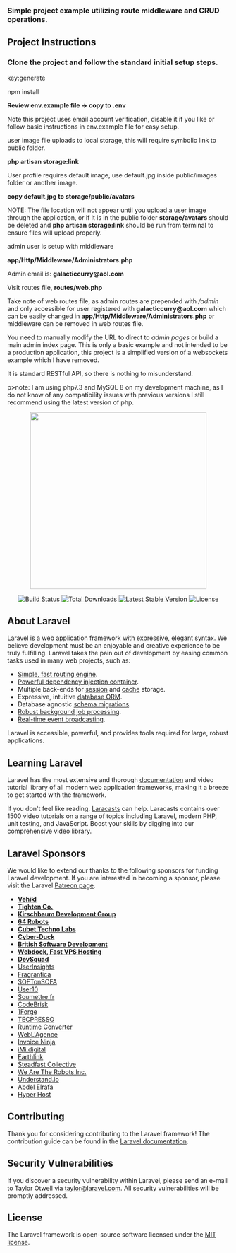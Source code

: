 <h3>Simple project example utilizing route middleware and CRUD operations.</h3>

<h2>Project Instructions</h2>

<h3>Clone the project and follow the standard initial setup steps.</h3>

<p>key:generate</p>

<p>npm install</p>

<strong>Review env.example file → copy to .env</strong>

<p>Note this project uses email account verification, disable it if you like or follow basic instructions in env.example file for easy setup.</p>

<p>user image file uploads to local storage, this will require symbolic link to public folder.</p>

<strong>php artisan storage:link</strong>

<p>User profile requires default image, use default.jpg inside public/images folder or another image.</p>

<strong>copy default.jpg to storage/public/avatars</strong>

<p>NOTE: The file location will not appear until you upload a user image through the application, or if it is in the public folder <strong>storage/avatars</strong> should be deleted and <strong>php artisan storage:link</strong> should be run from terminal to ensure files will upload properly.</p>

<p>admin user is setup with middleware</p>

<strong>app/Http/Middleware/Administrators.php</strong>

<p>Admin email is: <strong>galacticcurry@aol.com</strong></p>

<p>Visit routes file, <strong> routes/web.php</strong></p>

<p>Take note of web routes file, as admin routes are prepended with <i>/admin</i> and only accessible for user registered with <strong>galacticcurry@aol.com</strong> which can be easily changed in <strong>app/Http/Middleware/Administrators.php</strong> or middleware can be removed in web routes file.</p>

<p>You need to manually modify the URL to direct to <i>admin pages</i> or build a main admin index page. This is only a basic example and not intended to be a production application, this project is a simplified version of a websockets example which I have removed.</p>

<p>It is standard RESTful API, so there is nothing to misunderstand.</p>

p>note: I am using php7.3 and MySQL 8 on my development machine, as I do not know of any compatibility issues with previous versions I still recommend using the latest version of php.</p>

<p align="center"><img src="https://res.cloudinary.com/dtfbvvkyp/image/upload/v1566331377/laravel-logolockup-cmyk-red.svg" width="400"></p>

<p align="center">
<a href="https://travis-ci.org/laravel/framework"><img src="https://travis-ci.org/laravel/framework.svg" alt="Build Status"></a>
<a href="https://packagist.org/packages/laravel/framework"><img src="https://poser.pugx.org/laravel/framework/d/total.svg" alt="Total Downloads"></a>
<a href="https://packagist.org/packages/laravel/framework"><img src="https://poser.pugx.org/laravel/framework/v/stable.svg" alt="Latest Stable Version"></a>
<a href="https://packagist.org/packages/laravel/framework"><img src="https://poser.pugx.org/laravel/framework/license.svg" alt="License"></a>
</p>

## About Laravel

Laravel is a web application framework with expressive, elegant syntax. We believe development must be an enjoyable and creative experience to be truly fulfilling. Laravel takes the pain out of development by easing common tasks used in many web projects, such as:

- [Simple, fast routing engine](https://laravel.com/docs/routing).
- [Powerful dependency injection container](https://laravel.com/docs/container).
- Multiple back-ends for [session](https://laravel.com/docs/session) and [cache](https://laravel.com/docs/cache) storage.
- Expressive, intuitive [database ORM](https://laravel.com/docs/eloquent).
- Database agnostic [schema migrations](https://laravel.com/docs/migrations).
- [Robust background job processing](https://laravel.com/docs/queues).
- [Real-time event broadcasting](https://laravel.com/docs/broadcasting).

Laravel is accessible, powerful, and provides tools required for large, robust applications.

## Learning Laravel

Laravel has the most extensive and thorough [documentation](https://laravel.com/docs) and video tutorial library of all modern web application frameworks, making it a breeze to get started with the framework.

If you don't feel like reading, [Laracasts](https://laracasts.com) can help. Laracasts contains over 1500 video tutorials on a range of topics including Laravel, modern PHP, unit testing, and JavaScript. Boost your skills by digging into our comprehensive video library.

## Laravel Sponsors

We would like to extend our thanks to the following sponsors for funding Laravel development. If you are interested in becoming a sponsor, please visit the Laravel [Patreon page](https://patreon.com/taylorotwell).

- **[Vehikl](https://vehikl.com/)**
- **[Tighten Co.](https://tighten.co)**
- **[Kirschbaum Development Group](https://kirschbaumdevelopment.com)**
- **[64 Robots](https://64robots.com)**
- **[Cubet Techno Labs](https://cubettech.com)**
- **[Cyber-Duck](https://cyber-duck.co.uk)**
- **[British Software Development](https://www.britishsoftware.co)**
- **[Webdock, Fast VPS Hosting](https://www.webdock.io/en)**
- **[DevSquad](https://devsquad.com)**
- [UserInsights](https://userinsights.com)
- [Fragrantica](https://www.fragrantica.com)
- [SOFTonSOFA](https://softonsofa.com/)
- [User10](https://user10.com)
- [Soumettre.fr](https://soumettre.fr/)
- [CodeBrisk](https://codebrisk.com)
- [1Forge](https://1forge.com)
- [TECPRESSO](https://tecpresso.co.jp/)
- [Runtime Converter](http://runtimeconverter.com/)
- [WebL'Agence](https://weblagence.com/)
- [Invoice Ninja](https://www.invoiceninja.com)
- [iMi digital](https://www.imi-digital.de/)
- [Earthlink](https://www.earthlink.ro/)
- [Steadfast Collective](https://steadfastcollective.com/)
- [We Are The Robots Inc.](https://watr.mx/)
- [Understand.io](https://www.understand.io/)
- [Abdel Elrafa](https://abdelelrafa.com)
- [Hyper Host](https://hyper.host)

## Contributing

Thank you for considering contributing to the Laravel framework! The contribution guide can be found in the [Laravel documentation](https://laravel.com/docs/contributions).

## Security Vulnerabilities

If you discover a security vulnerability within Laravel, please send an e-mail to Taylor Otwell via [taylor@laravel.com](mailto:taylor@laravel.com). All security vulnerabilities will be promptly addressed.

## License

The Laravel framework is open-source software licensed under the [MIT license](https://opensource.org/licenses/MIT).
